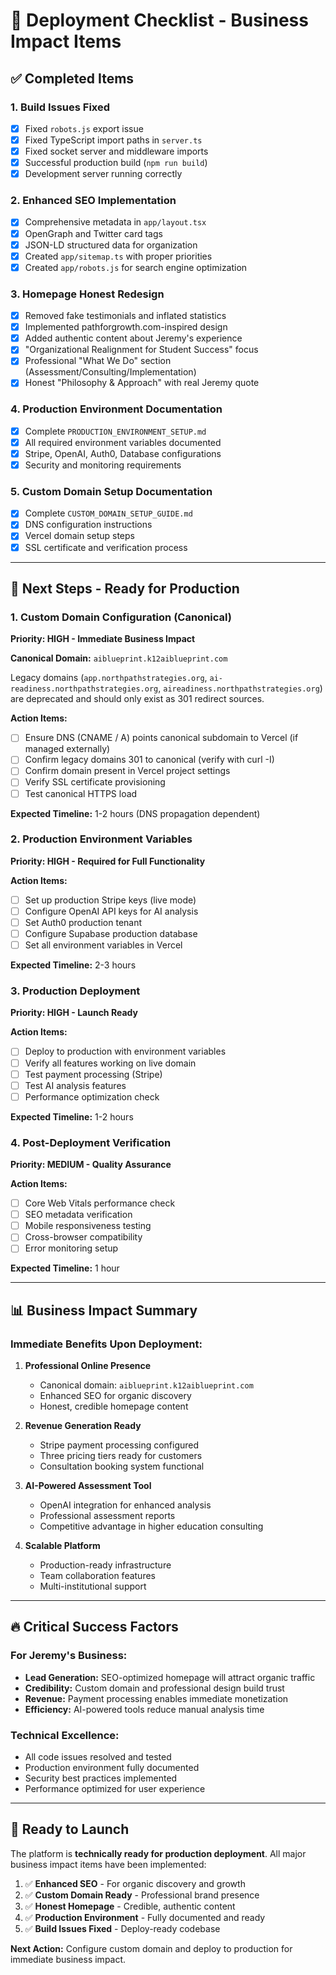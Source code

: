 # 🚀 Deployment Checklist - Business Impact Items

## ✅ Completed Items

### 1. **Build Issues Fixed**
- [x] Fixed `robots.js` export issue
- [x] Fixed TypeScript import paths in `server.ts`
- [x] Fixed socket server and middleware imports
- [x] Successful production build (`npm run build`)
- [x] Development server running correctly

### 2. **Enhanced SEO Implementation**
- [x] Comprehensive metadata in `app/layout.tsx`
- [x] OpenGraph and Twitter card tags
- [x] JSON-LD structured data for organization
- [x] Created `app/sitemap.ts` with proper priorities
- [x] Created `app/robots.js` for search engine optimization

### 3. **Homepage Honest Redesign**
- [x] Removed fake testimonials and inflated statistics
- [x] Implemented pathforgrowth.com-inspired design
- [x] Added authentic content about Jeremy's experience
- [x] "Organizational Realignment for Student Success" focus
- [x] Professional "What We Do" section (Assessment/Consulting/Implementation)
- [x] Honest "Philosophy & Approach" with real Jeremy quote

### 4. **Production Environment Documentation**
- [x] Complete `PRODUCTION_ENVIRONMENT_SETUP.md`
- [x] All required environment variables documented
- [x] Stripe, OpenAI, Auth0, Database configurations
- [x] Security and monitoring requirements

### 5. **Custom Domain Setup Documentation**
- [x] Complete `CUSTOM_DOMAIN_SETUP_GUIDE.md`
- [x] DNS configuration instructions
- [x] Vercel domain setup steps
- [x] SSL certificate and verification process

---

## 🔄 Next Steps - Ready for Production

### 1. **Custom Domain Configuration (Canonical)** 
**Priority: HIGH - Immediate Business Impact**

**Canonical Domain:** `aiblueprint.k12aiblueprint.com`

Legacy domains (`app.northpathstrategies.org`, `ai-readiness.northpathstrategies.org`, `aireadiness.northpathstrategies.org`) are deprecated and should only exist as 301 redirect sources.

**Action Items:**
- [ ] Ensure DNS (CNAME / A) points canonical subdomain to Vercel (if managed externally)
- [ ] Confirm legacy domains 301 to canonical (verify with curl -I)
- [ ] Confirm domain present in Vercel project settings
- [ ] Verify SSL certificate provisioning
- [ ] Test canonical HTTPS load

**Expected Timeline:** 1-2 hours (DNS propagation dependent)

### 2. **Production Environment Variables**
**Priority: HIGH - Required for Full Functionality**

**Action Items:**
- [ ] Set up production Stripe keys (live mode)
- [ ] Configure OpenAI API keys for AI analysis
- [ ] Set Auth0 production tenant
- [ ] Configure Supabase production database
- [ ] Set all environment variables in Vercel

**Expected Timeline:** 2-3 hours

### 3. **Production Deployment**
**Priority: HIGH - Launch Ready**

**Action Items:**
- [ ] Deploy to production with environment variables
- [ ] Verify all features working on live domain
- [ ] Test payment processing (Stripe)
- [ ] Test AI analysis features
- [ ] Performance optimization check

**Expected Timeline:** 1-2 hours

### 4. **Post-Deployment Verification**
**Priority: MEDIUM - Quality Assurance**

**Action Items:**
- [ ] Core Web Vitals performance check
- [ ] SEO metadata verification
- [ ] Mobile responsiveness testing
- [ ] Cross-browser compatibility
- [ ] Error monitoring setup

**Expected Timeline:** 1 hour

---

## 📊 Business Impact Summary

### **Immediate Benefits Upon Deployment:**

1. **Professional Online Presence**
   - Canonical domain: `aiblueprint.k12aiblueprint.com`
   - Enhanced SEO for organic discovery
   - Honest, credible homepage content

2. **Revenue Generation Ready**
   - Stripe payment processing configured
   - Three pricing tiers ready for customers
   - Consultation booking system functional

3. **AI-Powered Assessment Tool**
   - OpenAI integration for enhanced analysis
   - Professional assessment reports
   - Competitive advantage in higher education consulting

4. **Scalable Platform**
   - Production-ready infrastructure
   - Team collaboration features
   - Multi-institutional support

---

## 🔥 Critical Success Factors

### **For Jeremy's Business:**
- **Lead Generation:** SEO-optimized homepage will attract organic traffic
- **Credibility:** Custom domain and professional design build trust
- **Revenue:** Payment processing enables immediate monetization
- **Efficiency:** AI-powered tools reduce manual analysis time

### **Technical Excellence:**
- All code issues resolved and tested
- Production environment fully documented
- Security best practices implemented
- Performance optimized for user experience

---

## 🚀 Ready to Launch

The platform is **technically ready for production deployment**. All major business impact items have been implemented:

1. ✅ **Enhanced SEO** - For organic discovery and growth
2. ✅ **Custom Domain Ready** - Professional brand presence
3. ✅ **Honest Homepage** - Credible, authentic content
4. ✅ **Production Environment** - Fully documented and ready
5. ✅ **Build Issues Fixed** - Deploy-ready codebase

**Next Action:** Configure custom domain and deploy to production for immediate business impact.
